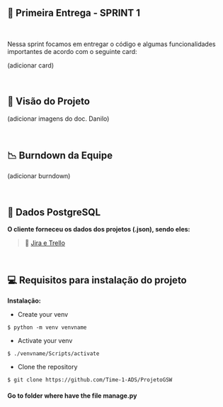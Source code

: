 ## :bookmark: Primeira Entrega - SPRINT 1

<br>

Nessa sprint focamos em entregar o código e algumas funcionalidades importantes de acordo com o seguinte card:

(adicionar card)

<br>

## :mag_right: Visão do Projeto

(adicionar imagens do doc. Danilo)

<br>

## :chart_with_downwards_trend: Burndown da Equipe

(adicionar burndown)

<br>

## :elephant: Dados PostgreSQL
**O cliente forneceu os dados dos projetos (.json), sendo eles:**
> :space_invader: [Jira e Trello](https://github.com/Time-1-ADS/ProjetoGSW/tree/main/data)

<br>

## :computer: Requisitos para instalação do projeto


**Instalação:**

- Create your venv

```
$ python -m venv venvname
```

- Activate your venv
```
$ ./venvname/Scripts/activate
```

- Clone the repository
```
$ git clone https://github.com/Time-1-ADS/ProjetoGSW
```

#### Go to folder where have the file manage.py
